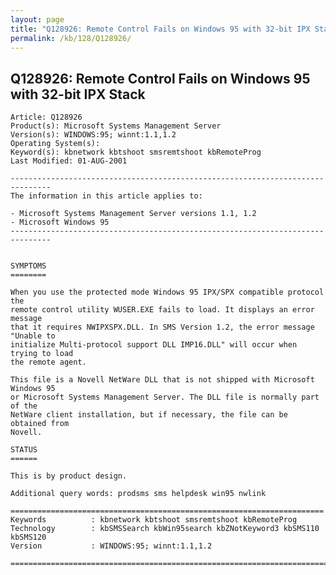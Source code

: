 ```yaml
---
layout: page
title: "Q128926: Remote Control Fails on Windows 95 with 32-bit IPX Stack"
permalink: /kb/128/Q128926/
---
```


## Q128926: Remote Control Fails on Windows 95 with 32-bit IPX Stack

	Article: Q128926
	Product(s): Microsoft Systems Management Server
	Version(s): WINDOWS:95; winnt:1.1,1.2
	Operating System(s): 
	Keyword(s): kbnetwork kbtshoot smsremtshoot kbRemoteProg
	Last Modified: 01-AUG-2001
	
	-------------------------------------------------------------------------------
	The information in this article applies to:
	
	- Microsoft Systems Management Server versions 1.1, 1.2 
	- Microsoft Windows 95 
	-------------------------------------------------------------------------------
	
	
	SYMPTOMS
	========
	
	When you use the protected mode Windows 95 IPX/SPX compatible protocol the
	remote control utility WUSER.EXE fails to load. It displays an error message
	that it requires NWIPXSPX.DLL. In SMS Version 1.2, the error message "Unable to
	initialize Multi-protocol support DLL IMP16.DLL" will occur when trying to load
	the remote agent.
	
	This file is a Novell NetWare DLL that is not shipped with Microsoft Windows 95
	or Microsoft Systems Management Server. The DLL file is normally part of the
	NetWare client installation, but if necessary, the file can be obtained from
	Novell.
	
	STATUS
	======
	
	This is by product design.
	
	Additional query words: prodsms sms helpdesk win95 nwlink
	
	======================================================================
	Keywords          : kbnetwork kbtshoot smsremtshoot kbRemoteProg 
	Technology        : kbSMSSearch kbWin95search kbZNotKeyword3 kbSMS110 kbSMS120
	Version           : WINDOWS:95; winnt:1.1,1.2
	
	=============================================================================
	
